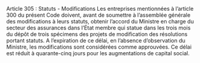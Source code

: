 Article 305 : Statuts - Modifications
Les entreprises mentionnées à l’article 300 du présent Code doivent, avant de soumettre à l’assemblée générale des modifications à leurs statuts, obtenir l’accord du Ministre en charge du secteur des assurances dans l’État membre qui statue dans les trois mois du dépôt de trois spécimens des projets de modification des résolutions portant statuts. A l’expiration de ce délai, en l’absence d’observation du Ministre, les modifications sont considérées comme approuvées. Ce délai est réduit à quarante-cinq jours pour les augmentations de capital social.